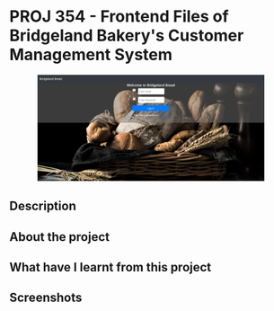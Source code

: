 # PROJ 354 - Frontend Files of Bridgeland Bakery's Customer Management System
<p align="center">
<img src="./BridgelandBreadLoginScreen.jpg" width="80%">
</p>

## Description


## About the project



## What have I learnt from this project


## Screenshots
